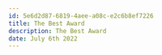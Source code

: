 ```yaml
---
id: 5e6d2d87-6819-4aee-a08c-e2c6b8ef7226
title: The Best Award
description: The Best Award
date: July 6th 2022
---
```

